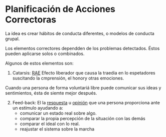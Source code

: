 # Planificación de Acciones Correctoras

La idea es crear hábitos de conducta diferentes, o modelos de  conducta grupal.

Los elementos correctores dependden de los problemas detectados.
Éstos pueden aplicarse solos o combinados.

Algunos de estos elementos son:
1. Catarsis:
  [RAE](http://dle.rae.es/srv/search?m=30&w=catarsis)
  Efecto liberador que causa la traedia en lo espetadores suscitando la cmprensión, el honory otras emociones.
  
  Cuando una persona de forma voluntariá libre puede comunicar sus ideas y sentimientos, ésta de siemte mejor después.
 
 2. Feed-back:
  El la [respuesta](http://dle.rae.es/?id=WD6Vhya) u [opinión](http://dle.rae.es/?id=R6gqDaZ) que una persona proporciona ante un estímulo ayudando a:
    * comunicar un estado real sobre algo.
    * comparar la propia percepción de la situación con las demás
    * comparar el ideal con lo real.
    * reajustar el sistema sobre la marcha
